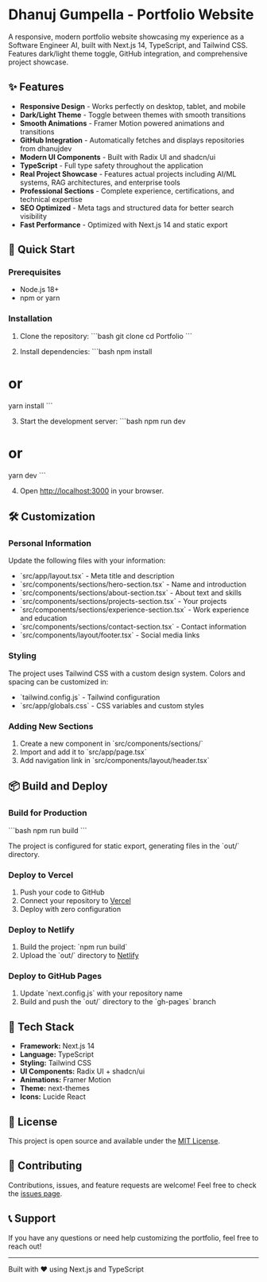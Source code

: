# Dhanuj Gumpella - Portfolio Website

A responsive, modern portfolio website showcasing my experience as a Software Engineer AI, built with Next.js 14, TypeScript, and Tailwind CSS. Features dark/light theme toggle, GitHub integration, and comprehensive project showcase.

## ✨ Features

- **Responsive Design** - Works perfectly on desktop, tablet, and mobile
- **Dark/Light Theme** - Toggle between themes with smooth transitions  
- **Smooth Animations** - Framer Motion powered animations and transitions
- **GitHub Integration** - Automatically fetches and displays repositories from dhanujdev
- **Modern UI Components** - Built with Radix UI and shadcn/ui
- **TypeScript** - Full type safety throughout the application
- **Real Project Showcase** - Features actual projects including AI/ML systems, RAG architectures, and enterprise tools
- **Professional Sections** - Complete experience, certifications, and technical expertise
- **SEO Optimized** - Meta tags and structured data for better search visibility
- **Fast Performance** - Optimized with Next.js 14 and static export

## 🚀 Quick Start

### Prerequisites

- Node.js 18+ 
- npm or yarn

### Installation

1. Clone the repository:
\`\`\`bash
git clone <your-repo-url>
cd Portfolio
\`\`\`

2. Install dependencies:
\`\`\`bash
npm install
# or
yarn install
\`\`\`

3. Start the development server:
\`\`\`bash
npm run dev
# or
yarn dev
\`\`\`

4. Open [http://localhost:3000](http://localhost:3000) in your browser.

## 🛠️ Customization

### Personal Information

Update the following files with your information:

- \`src/app/layout.tsx\` - Meta title and description
- \`src/components/sections/hero-section.tsx\` - Name and introduction
- \`src/components/sections/about-section.tsx\` - About text and skills
- \`src/components/sections/projects-section.tsx\` - Your projects
- \`src/components/sections/experience-section.tsx\` - Work experience and education
- \`src/components/sections/contact-section.tsx\` - Contact information
- \`src/components/layout/footer.tsx\` - Social media links

### Styling

The project uses Tailwind CSS with a custom design system. Colors and spacing can be customized in:

- \`tailwind.config.js\` - Tailwind configuration
- \`src/app/globals.css\` - CSS variables and custom styles

### Adding New Sections

1. Create a new component in \`src/components/sections/\`
2. Import and add it to \`src/app/page.tsx\`
3. Add navigation link in \`src/components/layout/header.tsx\`

## 📦 Build and Deploy

### Build for Production

\`\`\`bash
npm run build
\`\`\`

The project is configured for static export, generating files in the \`out/\` directory.

### Deploy to Vercel

1. Push your code to GitHub
2. Connect your repository to [Vercel](https://vercel.com)
3. Deploy with zero configuration

### Deploy to Netlify

1. Build the project: \`npm run build\`
2. Upload the \`out/\` directory to [Netlify](https://netlify.com)

### Deploy to GitHub Pages

1. Update \`next.config.js\` with your repository name
2. Build and push the \`out/\` directory to the \`gh-pages\` branch

## 🧰 Tech Stack

- **Framework:** Next.js 14
- **Language:** TypeScript
- **Styling:** Tailwind CSS
- **UI Components:** Radix UI + shadcn/ui
- **Animations:** Framer Motion
- **Theme:** next-themes
- **Icons:** Lucide React

## 📄 License

This project is open source and available under the [MIT License](LICENSE).

## 🤝 Contributing

Contributions, issues, and feature requests are welcome! Feel free to check the [issues page](../../issues).

## 📞 Support

If you have any questions or need help customizing the portfolio, feel free to reach out!

---

Built with ❤️ using Next.js and TypeScript